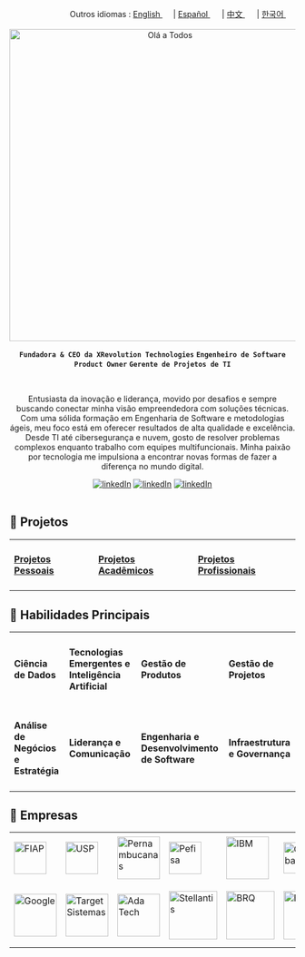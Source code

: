 <div align="right">
  Outros idiomas : <a href="https://github.com/LlynS2/LLYNS2" target="_blank">English <img src="https://github.com/user-attachments/assets/8e065c04-101a-4fd8-814c-b8e6778fca1a" width="15"></a> | <a href="https://github.com/LlynS2/LLYNS2/tree/Español" target="_blank">Español <img src="https://github.com/user-attachments/assets/0a4eb85c-cd21-43fc-bd98-7c1042f7b08e" width="17"></a> | <a href="https://github.com/LlynS2/LLYNS2/tree/中文" target="_blank">中文 <img src="https://github.com/user-attachments/assets/e3939437-846c-452f-b2a8-ec4dc394d7d9" width="17"></a> | <a href="https://github.com/LlynS2/LLYNS2/tree/한국어" target="_blank">한국어 <img src="https://github.com/user-attachments/assets/5f6886c4-4a79-49b7-b33c-053e1b7ba8c4" width="17"></a>
</div><br>

<div align="center">
   <img src="https://github.com/user-attachments/assets/b5fe7caa-b87d-4d28-b075-c76b1cd4efee" alt="Olá a Todos" width="550">
</div>

<div align="center">
   
   **`Fundadora & CEO da XRevolution Technologies`** **`Engenheiro de Software`** **`Product Owner`** **`Gerente de Projetos de TI`**
   
</div><br>

<div align="center">
  <p>Entusiasta da inovação e liderança, movido por desafios e sempre buscando conectar minha visão empreendedora com soluções técnicas. Com uma sólida formação em Engenharia de Software e metodologias ágeis, meu foco está em oferecer resultados de alta qualidade e excelência.
     Desde TI até cibersegurança e nuvem, gosto de resolver problemas complexos enquanto trabalho com equipes multifuncionais. Minha paixão por tecnologia me impulsiona a encontrar novas formas de fazer a diferença no mundo digital.</p>
</div>

<div align="center">
   <a href="https://www.linkedin.com/in/hevellyn-mc-frei-mba-079020219/"><img alt="linkedIn" src="https://custom-icon-badges.demolab.com/badge/-LinkedIn Profissional-pink?style=for-the-badge&logo=linkedin"/></a>
   <a href="https://www.linkedin.com/company/xrevolution-technologies/"><img alt="linkedIn" src="https://custom-icon-badges.demolab.com/badge/-LinkedIn Empresarial-cyan?style=for-the-badge&logo=linkedin"/></a>
  <a href="https://www.linkedin.com/services/page/0003683234a701a78b/"><img alt="linkedIn" src="https://custom-icon-badges.demolab.com/badge/-Serviços de TI-purple?style=for-the-badge&logo=linkedin"/></a>
</div><br>

<div>
    <h2>📝 Projetos</h2>
   <table align="center">
    <tbody>
        <tr>
            <td><h4><a href="https://github.com/LlynS2/Personal-Projects" target="_blank">Projetos Pessoais</h4></a></td>
            <td><h4><a href="https://github.com/LlynS2/Academic-Projects" target="_blank">Projetos Acadêmicos</h4></a></td>
            <td><h4><a href="https://github.com/LlynS2/Professional-Projects" target="_blank">Projetos Profissionais</h4></a></td>
        </tr>
    </tbody>
 </table>
</div>
<div>
  <h2>💎 Habilidades Principais</h2>  
<table>
    <tbody>
        <tr>
            <td><h4>Ciência de Dados</h4></td>
            <td><h4>Tecnologias Emergentes e Inteligência Artificial</h4></td>
            <td><h4>Gestão de Produtos</h4></td>
            <td><h4>Gestão de Projetos</h4></td>
        </tr>
        <tr>
          <td><h4>Análise de Negócios e Estratégia</h4></td>
            <td><h4>Liderança e Comunicação</h4></td>
            <td><h4>Engenharia e Desenvolvimento de Software</h4></td>
            <td><h4>Infraestrutura e Governança</h4></td>
        </tr>
    </tbody>
 </table>
</div>
<div>
<h2>💼 Empresas</h2>
  <table>
    <tbody>
      <tr>
        <td><img src="https://github.com/user-attachments/assets/25d8d17c-e721-4885-a8b9-c41ed10bbacf" alt="FIAP" width="57"></td>
        <td><img src="https://github.com/user-attachments/assets/bbd53888-0feb-44d1-a882-eb7047924402" alt="USP" width="57"></td>
        <td><img src="https://github.com/user-attachments/assets/371788ba-379a-464f-980e-3265221fcca8" alt="Pernambucanas" width="75"></td>
        <td><img src="https://github.com/user-attachments/assets/ec8dcdc6-f30c-4276-a032-da2fb459908e" alt="Pefisa" width="57"></td>
        <td><img src="https://github.com/user-attachments/assets/4d043c02-2fb4-4042-a2c4-41219c214373" alt="IBM" width="75"></td>
        <td><img src="https://github.com/user-attachments/assets/96987f7c-8781-4664-a089-b25485e197f5" alt="Globant" width="55"></td>
        <td><img src="https://github.com/user-attachments/assets/41616e29-7bff-4bae-8523-684ff3dd9ca1" alt="Alura" width="55"></td>
        <td><img src="https://github.com/user-attachments/assets/df9c855f-95f3-4892-adb4-508dac3655e2" alt="MIT" width="85"></td>
        <td><img src="https://github.com/user-attachments/assets/d63262db-4d9a-4e89-8bc8-7425fbb6f92a" alt="IFood" width="85"></td>
      </tr>
      <tr>
        <td><img src="https://github.com/user-attachments/assets/5841fa53-601e-46d4-b875-1efcf8652d08" alt="Google" width="75"></td>
        <td><img src="https://github.com/user-attachments/assets/c1e293ac-75d0-41d6-9143-d09715e89830" alt="Target Sistemas" width="75"></td>
        <td><img src="https://github.com/user-attachments/assets/44f293f0-c32c-42e8-a3f2-a6f692ccc408" alt="Ada Tech" width="75"></td>
        <td><img src="https://github.com/user-attachments/assets/874b4429-14cf-414e-9a84-82b1a3e5740a" alt="Stellantis" width="85"></td>
        <td><img src="https://github.com/user-attachments/assets/fd28537e-69e3-4a1a-8b56-e2658d3835bb" alt="BRQ" width="85"></td>
        <td><img src="https://github.com/user-attachments/assets/f0b68583-1b7d-44c6-bbc4-7f8aeda99b3b" alt="BAYER" width="85"></td>
        <td><img src="https://github.com/user-attachments/assets/612541d8-e2fb-4b0d-b132-c907ff819358" alt="Universidade de Harvard" width="95"></td>
        <td><img src="https://github.com/user-attachments/assets/06ac6c2d-651a-4ed5-90aa-f4aecbee5a1d" alt="Harvard Business Publishing Education" width="105"></td>
        <td><img src="https://github.com/user-attachments/assets/80cf96e3-8354-4c4d-a16a-79a55926dcfb" alt="XRevolution Technologies" width="95"></td>
      </tr>
    </tbody>
  </table>
</div>

